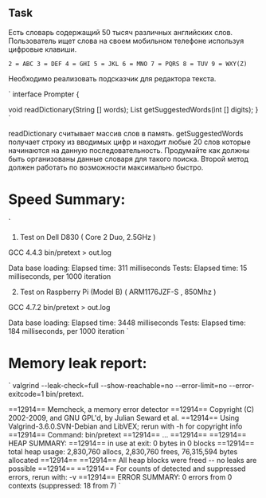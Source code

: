 Task
----------------------------------------------------------------------------------------
Есть словарь содержащий 50 тысяч различных английских слов. 
Пользователь ищет слова на своем мобильном телефоне используя цифровые клавиши.

`
2 = ABC
3 = DEF
4 = GHI
5 = JKL
6 = MNO
7 = PQRS
8 = TUV
9 = WXY(Z)
`
 
Необходимо реализовать подсказчик для редактора текста.

`
interface Prompter {

void readDictionary(String [] words);
List<String> getSuggestedWords(int [] digits);
}
`
 
readDictionary считывает массив слов в память. getSuggestedWords получает строку из
вводимых цифр и находит любые 20 слов которые начинаются на данную последовательность. 
Продумайте как должны быть организованы данные словаря для такого поиска. 
Второй метод должен работать по возможности максимально быстро.

Speed Summary:
=========================================================================================

`
1) Test on Dell D830 ( Core 2 Duo, 2.5GHz )

GCC 4.4.3
bin/pretext > out.log

Data base loading: Elapsed time: 311 milliseconds
Tests: 		   Elapsed time: 15 milliseconds, per 1000 iteration

2) Test on Raspberry Pi (Model B) ( ARM1176JZF-S , 850Mhz )

GCC 4.7.2
bin/pretext > out.log

Data base loading: Elapsed time: 3448 milliseconds
Tests: 		   Elapsed time: 184 milliseconds, per 1000 iteration
`

Memory leak report:
=======================================================================================

`
valgrind --leak-check=full --show-reachable=no --error-limit=no --error-exitcode=1 bin/pretext.

==12914== Memcheck, a memory error detector
==12914== Copyright (C) 2002-2009, and GNU GPL'd, by Julian Seward et al.
==12914== Using Valgrind-3.6.0.SVN-Debian and LibVEX; rerun with -h for copyright info
==12914== Command: bin/pretext
==12914== 
...
==12914== 
==12914== HEAP SUMMARY:
==12914==     in use at exit: 0 bytes in 0 blocks
==12914==   total heap usage: 2,830,760 allocs, 2,830,760 frees, 76,315,594 bytes allocated
==12914== 
==12914== All heap blocks were freed -- no leaks are possible
==12914== 
==12914== For counts of detected and suppressed errors, rerun with: -v
==12914== ERROR SUMMARY: 0 errors from 0 contexts (suppressed: 18 from 7)
`